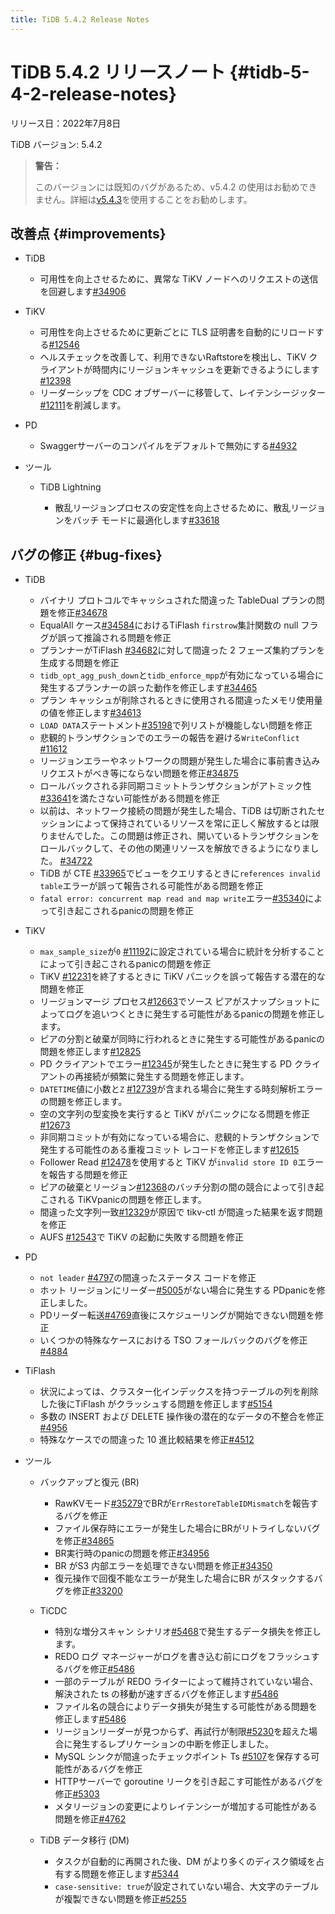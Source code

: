 ```yaml
---
title: TiDB 5.4.2 Release Notes
---
```


# TiDB 5.4.2 リリースノート {#tidb-5-4-2-release-notes}

リリース日：2022年7月8日

TiDB バージョン: 5.4.2

> **警告：**
>
> このバージョンには既知のバグがあるため、v5.4.2 の使用はお勧めできません。詳細は[v5.4.3](/releases/release-5.4.3.md)を使用することをお勧めします。

## 改善点 {#improvements}

-   TiDB

    -   可用性を向上させるために、異常な TiKV ノードへのリクエストの送信を回避します[#34906](https://github.com/pingcap/tidb/issues/34906)

-   TiKV

    -   可用性を向上させるために更新ごとに TLS 証明書を自動的にリロードする[#12546](https://github.com/tikv/tikv/issues/12546)
    -   ヘルスチェックを改善して、利用できないRaftstoreを検出し、TiKV クライアントが時間内にリージョンキャッシュを更新できるようにします[#12398](https://github.com/tikv/tikv/issues/12398)
    -   リーダーシップを CDC オブザーバーに移管して、レイテンシージッター[#12111](https://github.com/tikv/tikv/issues/12111)を削減します。

-   PD

    -   Swaggerサーバーのコンパイルをデフォルトで無効にする[#4932](https://github.com/tikv/pd/issues/4932)

-   ツール

    -   TiDB Lightning

        -   散乱リージョンプロセスの安定性を向上させるために、散乱リージョンをバッチ モードに最適化します[#33618](https://github.com/pingcap/tidb/issues/33618)

## バグの修正 {#bug-fixes}

-   TiDB

    -   バイナリ プロトコルでキャッシュされた間違った TableDual プランの問題を修正[#34678](https://github.com/pingcap/tidb/issues/34678)
    -   EqualAll ケース[#34584](https://github.com/pingcap/tidb/issues/34584)におけるTiFlash `firstrow`集計関数の null フラグが誤って推論される問題を修正
    -   プランナーがTiFlash [#34682](https://github.com/pingcap/tidb/issues/34682)に対して間違った 2 フェーズ集約プランを生成する問題を修正
    -   `tidb_opt_agg_push_down`と`tidb_enforce_mpp`が有効になっている場合に発生するプランナーの誤った動作を修正します[#34465](https://github.com/pingcap/tidb/issues/34465)
    -   プラン キャッシュが削除されるときに使用される間違ったメモリ使用量の値を修正します[#34613](https://github.com/pingcap/tidb/issues/34613)
    -   `LOAD DATA`ステートメント[#35198](https://github.com/pingcap/tidb/issues/35198)で列リストが機能しない問題を修正
    -   悲観的トランザクションでのエラーの報告を避ける`WriteConflict` [#11612](https://github.com/tikv/tikv/issues/11612)
    -   リージョンエラーやネットワークの問題が発生した場合に事前書き込みリクエストがべき等にならない問題を修正[#34875](https://github.com/pingcap/tidb/issues/34875)
    -   ロールバックされる非同期コミットトランザクションがアトミック性[#33641](https://github.com/pingcap/tidb/issues/33641)を満たさない可能性がある問題を修正
    -   以前は、ネットワーク接続の問題が発生した場合、TiDB は切断されたセッションによって保持されているリソースを常に正しく解放するとは限りませんでした。この問題は修正され、開いているトランザクションをロールバックして、その他の関連リソースを解放できるようになりました。 [#34722](https://github.com/pingcap/tidb/issues/34722)
    -   TiDB が CTE [#33965](https://github.com/pingcap/tidb/issues/33965)でビューをクエリするときに`references invalid table`エラーが誤って報告される可能性がある問題を修正
    -   `fatal error: concurrent map read and map write`エラー[#35340](https://github.com/pingcap/tidb/issues/35340)によって引き起こされるpanicの問題を修正

-   TiKV

    -   `max_sample_size`が`0` [#11192](https://github.com/tikv/tikv/issues/11192)に設定されている場合に統計を分析することによって引き起こされるpanicの問題を修正
    -   TiKV [#12231](https://github.com/tikv/tikv/issues/12231)を終了するときに TiKV パニックを誤って報告する潜在的な問題を修正
    -   リージョンマージ プロセス[#12663](https://github.com/tikv/tikv/issues/12663)でソース ピアがスナップショットによってログを追いつくときに発生する可能性があるpanicの問題を修正します。
    -   ピアの分割と破棄が同時に行われるときに発生する可能性があるpanicの問題を修正します[#12825](https://github.com/tikv/tikv/issues/12825)
    -   PD クライアントでエラー[#12345](https://github.com/tikv/tikv/issues/12345)が発生したときに発生する PD クライアントの再接続が頻繁に発生する問題を修正します。
    -   `DATETIME`値に小数と`Z` [#12739](https://github.com/tikv/tikv/issues/12739)が含まれる場合に発生する時刻解析エラーの問題を修正します。
    -   空の文字列の型変換を実行すると TiKV がパニックになる問題を修正[#12673](https://github.com/tikv/tikv/issues/12673)
    -   非同期コミットが有効になっている場合に、悲観的トランザクションで発生する可能性のある重複コミット レコードを修正します[#12615](https://github.com/tikv/tikv/issues/12615)
    -   Follower Read [#12478](https://github.com/tikv/tikv/issues/12478)を使用すると TiKV が`invalid store ID 0`エラーを報告する問題を修正
    -   ピアの破棄とリージョン[#12368](https://github.com/tikv/tikv/issues/12368)のバッチ分割の間の競合によって引き起こされる TiKVpanicの問題を修正します。
    -   間違った文字列一致[#12329](https://github.com/tikv/tikv/issues/12329)が原因で tikv-ctl が間違った結果を返す問題を修正
    -   AUFS [#12543](https://github.com/tikv/tikv/issues/12543)で TiKV の起動に失敗する問題を修正

-   PD

    -   `not leader` [#4797](https://github.com/tikv/pd/issues/4797)の間違ったステータス コードを修正
    -   ホット リージョンにリーダー[#5005](https://github.com/tikv/pd/issues/5005)がない場合に発生する PDpanicを修正しました。
    -   PDリーダー転送[#4769](https://github.com/tikv/pd/issues/4769)直後にスケジューリングが開始できない問題を修正
    -   いくつかの特殊なケースにおける TSO フォールバックのバグを修正[#4884](https://github.com/tikv/pd/issues/4884)

-   TiFlash

    -   状況によっては、クラスター化インデックスを持つテーブルの列を削除した後にTiFlash がクラッシュする問題を修正します[#5154](https://github.com/pingcap/tiflash/issues/5154)
    -   多数の INSERT および DELETE 操作後の潜在的なデータの不整合を修正[#4956](https://github.com/pingcap/tiflash/issues/4956)
    -   特殊なケースでの間違った 10 進比較結果を修正[#4512](https://github.com/pingcap/tiflash/issues/4512)

-   ツール

    -   バックアップと復元 (BR)

        -   RawKVモード[#35279](https://github.com/pingcap/tidb/issues/35279)でBRが`ErrRestoreTableIDMismatch`を報告するバグを修正
        -   ファイル保存時にエラーが発生した場合にBRがリトライしないバグを修正[#34865](https://github.com/pingcap/tidb/issues/34865)
        -   BR実行時のpanicの問題を修正[#34956](https://github.com/pingcap/tidb/issues/34956)
        -   BR がS3 内部エラーを処理できない問題を修正[#34350](https://github.com/pingcap/tidb/issues/34350)
        -   復元操作で回復不能なエラーが発生した場合にBR がスタックするバグを修正[#33200](https://github.com/pingcap/tidb/issues/33200)

    -   TiCDC

        -   特別な増分スキャン シナリオ[#5468](https://github.com/pingcap/tiflow/issues/5468)で発生するデータ損失を修正します。
        -   REDO ログ マネージャーがログを書き込む前にログをフラッシュするバグを修正[#5486](https://github.com/pingcap/tiflow/issues/5486)
        -   一部のテーブルが REDO ライターによって維持されていない場合、解決された ts の移動が速すぎるバグを修正します[#5486](https://github.com/pingcap/tiflow/issues/5486)
        -   ファイル名の競合によりデータ損失が発生する可能性がある問題を修正します[#5486](https://github.com/pingcap/tiflow/issues/5486)
        -   リージョンリーダーが見つからず、再試行が制限[#5230](https://github.com/pingcap/tiflow/issues/5230)を超えた場合に発生するレプリケーションの中断を修正しました。
        -   MySQL シンクが間違ったチェックポイント Ts [#5107](https://github.com/pingcap/tiflow/issues/5107)を保存する可能性があるバグを修正
        -   HTTPサーバーで goroutine リークを引き起こす可能性があるバグを修正[#5303](https://github.com/pingcap/tiflow/issues/5303)
        -   メタリージョンの変更によりレイテンシーが増加する可能性がある問題を修正[#4762](https://github.com/pingcap/tiflow/issues/4762)

    -   TiDB データ移行 (DM)

        -   タスクが自動的に再開された後、DM がより多くのディスク領域を占有する問題を修正します[#5344](https://github.com/pingcap/tiflow/issues/5344)
        -   `case-sensitive: true`が設定されていない場合、大文字のテーブルが複製できない問題を修正[#5255](https://github.com/pingcap/tiflow/issues/5255)
